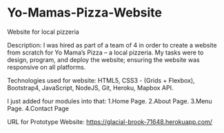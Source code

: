 # Yo-Mamas-Pizza-Website
Website for local pizzeria

Description:
I was hired as part of a team of 4 in order to create a website from scratch for Yo Mama’s Pizza – a local pizzeria. My tasks were to design, program, and deploy the website; ensuring the website was responsive on all platforms.

Technologies used for website:
HTML5,
CSS3 - (Grids + Flexbox),
Bootstrap4,
JavaScript,
NodeJS,
Git,
Heroku,
Mapbox API.

I just added four modules into that:
1.Home Page.
2.About Page.
3.Menu Page.
4.Contact Page

URL for Prototype Website: https://glacial-brook-71648.herokuapp.com/
